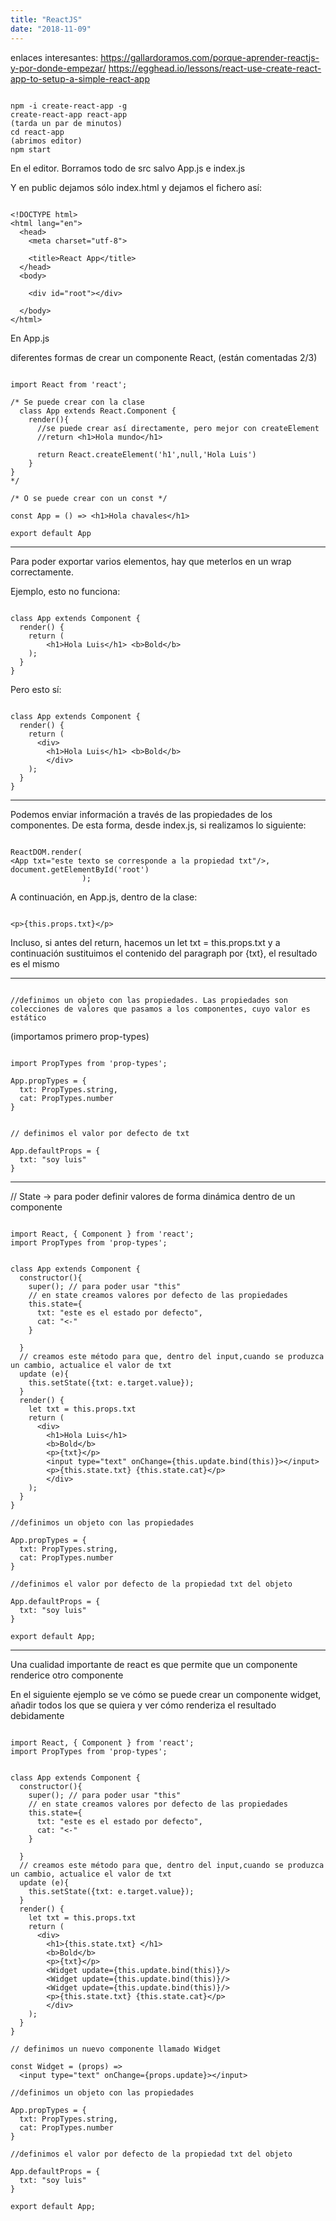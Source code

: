 ```yaml
---
title: "ReactJS"
date: "2018-11-09"
---
```


enlaces interesantes: https://gallardoramos.com/porque-aprender-reactjs-y-por-donde-empezar/
https://egghead.io/lessons/react-use-create-react-app-to-setup-a-simple-react-app
```

npm -i create-react-app -g
create-react-app react-app
(tarda un par de minutos)
cd react-app
(abrimos editor)
npm start
```

En el editor. Borramos todo de src salvo App.js e index.js

Y en public dejamos sólo index.html y dejamos el fichero así:
```

<!DOCTYPE html>
<html lang="en">
  <head>
    <meta charset="utf-8">

    <title>React App</title>
  </head>
  <body>

    <div id="root"></div>

  </body>
</html>
```

En App.js

diferentes formas de crear un componente React, (están comentadas 2/3)
```

import React from 'react';

/* Se puede crear con la clase
  class App extends React.Component {
    render(){
      //se puede crear así directamente, pero mejor con createElement  
      //return <h1>Hola mundo</h1>

      return React.createElement('h1',null,'Hola Luis')
    }
}
*/

/* O se puede crear con un const */

const App = () => <h1>Hola chavales</h1>

export default App
```

----

Para poder exportar varios elementos, hay que meterlos en un wrap correctamente.

Ejemplo, esto no funciona:
```

class App extends Component {
  render() {
    return (
        <h1>Hola Luis</h1> <b>Bold</b>
    );
  }
}
```

Pero esto sí:
```

class App extends Component {
  render() {
    return (
      <div>
        <h1>Hola Luis</h1> <b>Bold</b>
        </div>
    );
  }
}
```

----

Podemos enviar información a través de las propiedades de los componentes. De esta forma, desde index.js, si realizamos lo siguiente:
```

ReactDOM.render(
<App txt="este texto se corresponde a la propiedad txt"/>, document.getElementById('root')
                );
 ```
               
A continuación, en App.js, dentro de la clase:
```

<p>{this.props.txt}</p>
```

Incluso, si antes del return, hacemos un let txt = this.props.txt y a continuación sustituimos el contenido del paragraph por {txt}, el resultado es el mismo

----
```

//definimos un objeto con las propiedades. Las propiedades son colecciones de valores que pasamos a los componentes, cuyo valor es estático
```

(importamos primero prop-types)
```

import PropTypes from 'prop-types';

App.propTypes = {
  txt: PropTypes.string,
  cat: PropTypes.number
}


// definimos el valor por defecto de txt

App.defaultProps = {
  txt: "soy luis"
}
```

------------

// State -> para poder definir valores de forma dinámica dentro de un componente
```

import React, { Component } from 'react';
import PropTypes from 'prop-types';


class App extends Component {
  constructor(){
    super(); // para poder usar "this"
    // en state creamos valores por defecto de las propiedades
    this.state={
      txt: "este es el estado por defecto",
      cat: "<-"
    }

  }
  // creamos este método para que, dentro del input,cuando se produzca un cambio, actualice el valor de txt
  update (e){
    this.setState({txt: e.target.value});
  }
  render() {
    let txt = this.props.txt
    return (
      <div>
        <h1>Hola Luis</h1> 
        <b>Bold</b>
        <p>{txt}</p>
        <input type="text" onChange={this.update.bind(this)}></input>
        <p>{this.state.txt} {this.state.cat}</p>
        </div>
    );
  }
}

//definimos un objeto con las propiedades

App.propTypes = {
  txt: PropTypes.string,
  cat: PropTypes.number
}

//definimos el valor por defecto de la propiedad txt del objeto

App.defaultProps = {
  txt: "soy luis"
}

export default App;
```

-----

Una cualidad importante de react es que permite que un componente renderice otro componente

En el siguiente ejemplo se ve cómo se puede crear un componente widget, añadir todos los que se quiera y ver cómo renderiza el resultado debidamente
```

import React, { Component } from 'react';
import PropTypes from 'prop-types';


class App extends Component {
  constructor(){
    super(); // para poder usar "this"
    // en state creamos valores por defecto de las propiedades
    this.state={
      txt: "este es el estado por defecto",
      cat: "<-"
    }

  }
  // creamos este método para que, dentro del input,cuando se produzca un cambio, actualice el valor de txt
  update (e){
    this.setState({txt: e.target.value});
  }
  render() {
    let txt = this.props.txt
    return (
      <div>
        <h1>{this.state.txt} </h1> 
        <b>Bold</b>
        <p>{txt}</p>
        <Widget update={this.update.bind(this)}/>
        <Widget update={this.update.bind(this)}/>
        <Widget update={this.update.bind(this)}/>
        <p>{this.state.txt} {this.state.cat}</p>
        </div>
    );
  }
}

// definimos un nuevo componente llamado Widget

const Widget = (props) => 
  <input type="text" onChange={props.update}></input>

//definimos un objeto con las propiedades

App.propTypes = {
  txt: PropTypes.string,
  cat: PropTypes.number
}

//definimos el valor por defecto de la propiedad txt del objeto

App.defaultProps = {
  txt: "soy luis"
}

export default App;
```
